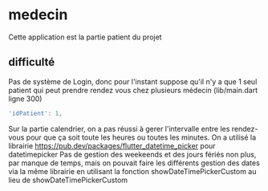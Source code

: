 # medecin

Cette application est la partie patient du projet

## difficulté
Pas de système de Login, donc pour l'instant suppose qu'il n'y a que 1 seul patient qui peut prendre rendez vous chez plusieurs médecin (lib/main.dart ligne 300)
```dart
'idPatient': 1,
```

Sur la partie calendrier, on a pas réussi à gerer l'intervalle entre les rendez-vous pour que ça soit toute les heures ou toutes les minutes.
On a utilisé la librairie https://pub.dev/packages/flutter_datetime_picker pour datetimepicker
Pas de gestion des weekeends et des jours fériés non plus, par manque de temps, mais on pouvait faire les différents gestion des dates via la même librairie en utilisant la fonction showDateTimePickerCustom au lieu de showDateTimePickerCustom


